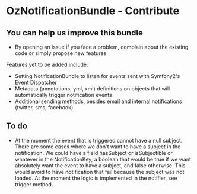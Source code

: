 OzNotificationBundle - Contribute
=================================

You can help us improve this bundle
------------------------------------

* By opening an issue if you face a problem, complain about the existing code or simply propose new features

Features yet to be added include:

 * Setting NotificationBundle to listen for events sent with Symfony2's Event Dispatcher
 * Metadata (annotations, yml, xml) definitions on objects that will automatically trigger notification events
 * Additional sending methods, besides email and internal notifications (twitter, sms, facebook)

To do
-----

* At the moment the event that is triggered cannot have a null subject.
There are some cases where we don't want to have a subject in the notification.
We could have a field hasSubject or isSubjectible or whatever in the NotificationKey,
a boolean that would be true if we want absolutely want the event to have a subject,
and false otherwise.
This would avoid to have notification that fail because the subject was not loaded.
At the moment the logic is implemented in the notifier, see trigger method.

